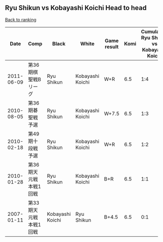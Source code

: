 ## Ryu Shikun vs Kobayashi Koichi Head to head

[Back to ranking](../../index.md)




| **Date** | **Comp** | **Black** | **White** | **Game result** | **Komi** | **Cumulative Ryu Shikun vs Kobayashi Koichi** | **Ryu Shikun streak** | **Kobayashi Koichi streak** | 
| --- | --- | --- | --- | --- | --- | --- | --- | --- |
| 2011-06-09 | 第36期棋聖戦Bリーグ | Ryu Shikun | Kobayashi Koichi | W+R | 6.5 | 1:4 | 0 | 3 | 
| 2010-08-05 | 第36期碁聖戦予選 | Ryu Shikun | Kobayashi Koichi | W+7.5 | 6.5 | 1:3 | 0 | 2 | 
| 2010-02-18 | 第49期十段戦予選 | Ryu Shikun | Kobayashi Koichi | W+R | 6.5 | 1:2 | 0 | 1 | 
| 2010-01-28 | 第36期天元戦本戦1回戦 | Ryu Shikun | Kobayashi Koichi | B+R | 6.5 | 1:1 | 1 | 0 | 
| 2007-01-11 | 第33期天元戦本戦1回戦 | Kobayashi Koichi | Ryu Shikun | B+4.5 | 6.5 | 0:1 | 0 | 1 |




